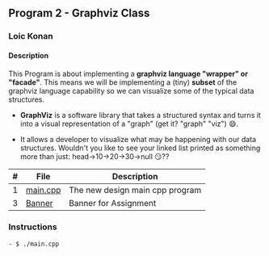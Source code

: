 ## Program 2 - Graphviz Class

### Loic Konan

#### Description

This Program is about implementing a **graphviz language "wrapper" or "facade"**.
This means we will be implementing a (tiny) **subset** of the graphviz language capability so we can visualize some of the typical data structures.

- **GraphViz** is a software library that takes a structured syntax and turns it into a visual representation of a "graph" (get it? "graph" "viz") :smile:.

- It allows a developer to visualize what may be happening with our data structures. Wouldn't you like to see your linked list printed as something more than just:
   head->10->20->30->null 😏??

|  #  | File                 | Description                     |
| :-: | -------------------- | ------------------------------- |
|  1  | [main.cpp](main.cpp) | The new design main cpp program |
|  3  | [Banner](Banner)     | Banner for Assignment           |

### Instructions

    - $ ./main.cpp
